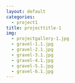 ```yaml
---
layout: default
categories: 
  - project1
title: projecttitle-1
img: 
  - projectgallery-1.jpg
  - gravel-1.1.jpg
  - gravel-2.1.jpg
  - gravel-3.1.jpg
  - gravel-4.1.jpg
  - gravel-5.1.jpg
  - gravel-6.1.jpg
---
```

